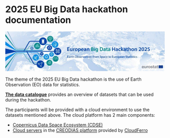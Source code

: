 # 2025 EU Big Data hackathon documentation 

![hackathon logo](img/EU-Big-Data-Hackathon-2025_horiz_0.jpg)

The theme of the 2025 EU Big Data hackathon is the use of Earth Observation (EO) data for statistics.

**[The data catalogue](data-catalogue.md)** provides an overview of datasets that can be used during the hackathon.

The participants will be provided with a cloud environment to use the datasets mentioned above. The cloud platform has 2 main components:

 - [Copernicus Data Space Ecosystem (CDSE)](CDSE.md)   
 - [Cloud servers](CF.md) in the [CREODIAS platform](https://creodias.eu/) provided by [CloudFerro](https://cloudferro.com/)   